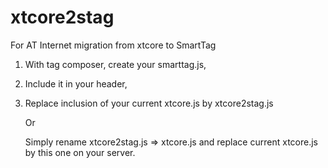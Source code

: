 # xtcore2stag
For AT Internet migration from xtcore to SmartTag

1. With tag composer, create your smarttag.js,
1. Include it in your header,
1. Replace inclusion of your current xtcore.js by xtcore2stag.js

   Or
   
   Simply rename xtcore2stag.js => xtcore.js and replace current xtcore.js by this one on your server.
